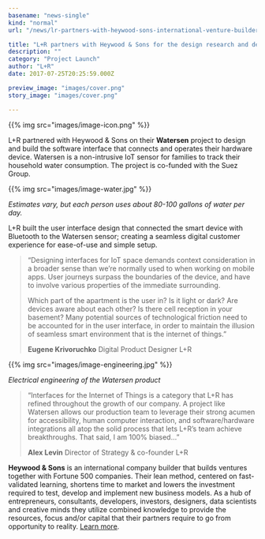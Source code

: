 ```yaml
---
basename: "news-single"
kind: "normal"
url: "/news/lr-partners-with-heywood-sons-international-venture-builder-with-iot-to-track-water-usage-in-the-home.html"

title: "L+R partners with Heywood & Sons for the design research and development of a smart device to track water usage in the home"
description: ""
category: "Project Launch"
author: "L+R"
date: 2017-07-25T20:25:59.000Z

preview_image: "images/cover.png"
story_image: "images/cover.png"

---
```


{{% img src="images/image-icon.png" %}}

L+R partnered with Heywood & Sons on their **Watersen** project to design and build the software interface that connects and operates their hardware device. Watersen is a non-intrusive IoT sensor for families to track their household water consumption. The project is co-funded with the Suez Group.

{{% img src="images/image-water.jpg" %}}

*Estimates vary, but each person uses about 80-100 gallons of water per day.*

L+R built the user interface design that connected the smart device with Bluetooth to the Watersen sensor; creating a seamless digital customer experience for ease-of-use and simple setup.

> “Designing interfaces for IoT space demands context consideration in a broader sense than we’re normally used to when working on mobile apps. User journeys surpass the boundaries of the device, and have to involve various properties of the immediate surrounding.
>
> Which part of the apartment is the user in? Is it light or dark? Are devices aware about each other? Is there cell reception in your basement? Many potential sources of technological friction need to be accounted for in the user interface, in order to maintain the illusion of seamless smart environment that is the internet of things.”
>
> **Eugene Krivoruchko**
> Digital Product Designer
> L+R

{{% img src="images/image-engineering.jpg" %}}

*Electrical engineering of the Watersen product*

> “Interfaces for the Internet of Things is a category that L+R has refined throughout the growth of our company. A project like Watersen allows our production team to leverage their strong acumen for accessibility, human computer interaction, and software/hardware integrations all atop the solid process that lets L+R’s team achieve breakthroughs. That said, I am 100% biased…”
>
> **Alex Levin**
> Director of Strategy & co-founder
> L+R

**Heywood & Sons** is an international company builder that builds ventures together with Fortune 500 companies. Their lean method, centered on fast-validated learning, shortens time to market and lowers the investment required to test, develop and implement new business models. As a hub of entrepreneurs, consultants, developers, investors, designers, data scientists and creative minds they utilize combined knowledge to provide the resources, focus and/or capital that their partners require to go from opportunity to reality. [Learn more](https://www.heywoodandsons.co/).
